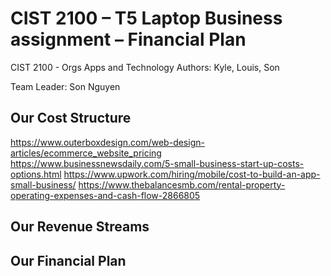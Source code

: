 # CIST 2100 – T5 Laptop Business assignment – Financial Plan
CIST 2100 - Orgs Apps and Technology
Authors: Kyle, Louis, Son

Team Leader: Son Nguyen

## Our Cost Structure
https://www.outerboxdesign.com/web-design-articles/ecommerce_website_pricing
https://www.businessnewsdaily.com/5-small-business-start-up-costs-options.html
https://www.upwork.com/hiring/mobile/cost-to-build-an-app-small-business/
https://www.thebalancesmb.com/rental-property-operating-expenses-and-cash-flow-2866805

## Our Revenue Streams



## Our Financial Plan
